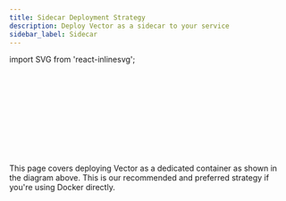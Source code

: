 ```yaml
---
title: Sidecar Deployment Strategy
description: Deploy Vector as a sidecar to your service
sidebar_label: Sidecar
---
```


import SVG from 'react-inlinesvg';

<SVG src="/img/strategies-docker-dedicated-container.svg" />

This page covers deploying Vector as a dedicated container as shown
in the diagram above. This is our recommended and preferred strategy if you're
using Docker directly.



